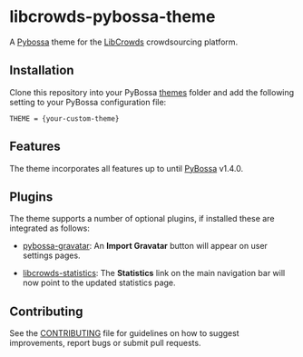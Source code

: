 # libcrowds-pybossa-theme

A [Pybossa](https://github.com/PyBossa/pybossa) theme for the [LibCrowds](http://www.libcrowds.com) crowdsourcing platform.


## Installation

Clone this repository into your PyBossa [themes](https://github.com/PyBossa/pybossa/tree/master/pybossa/themes)
folder and add the following setting to your PyBossa configuration file:

```
THEME = {your-custom-theme}
```

## Features

The theme incorporates all features up to until [PyBossa](https://github.com/PyBossa/pybossa) v1.4.0.


## Plugins

The theme supports a number of optional plugins, if installed these are integrated as follows:

* [pybossa-gravatar](https://github.com/alexandermendes/pybossa-gravatar):
An **Import Gravatar** button will appear on user settings pages.

* [libcrowds-statistics](https://github.com/alexandermendes/pybossa-gravatar):
The **Statistics** link on the main navigation bar will now point to the updated statistics page.


## Contributing

See the [CONTRIBUTING](CONTRIBUTING.md) file for guidelines on how to suggest improvements,
report bugs or submit pull requests.